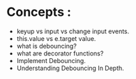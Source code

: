 
# Concepts :

- keyup vs input vs change input events.
- this.value vs e.target value.
- what is debouncing?
- what are decorator functions?
- Implement Debouncing.
- Understanding Debouncing In Depth.

